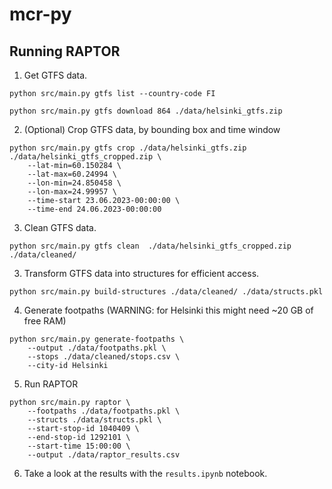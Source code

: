 # mcr-py

## Running RAPTOR

1. Get GTFS data.

```
python src/main.py gtfs list --country-code FI
```

```
python src/main.py gtfs download 864 ./data/helsinki_gtfs.zip
```

2. (Optional) Crop GTFS data, by bounding box and time window

```
python src/main.py gtfs crop ./data/helsinki_gtfs.zip ./data/helsinki_gtfs_cropped.zip \
    --lat-min=60.150284 \
    --lat-max=60.24994 \
    --lon-min=24.850458 \
    --lon-max=24.99957 \
    --time-start 23.06.2023-00:00:00 \
    --time-end 24.06.2023-00:00:00
```

3. Clean GTFS data.

```
python src/main.py gtfs clean  ./data/helsinki_gtfs_cropped.zip ./data/cleaned/
```

3. Transform GTFS data into structures for efficient access.

```
python src/main.py build-structures ./data/cleaned/ ./data/structs.pkl
```

4. Generate footpaths (WARNING: for Helsinki this might need ~20 GB of free RAM)

```
python src/main.py generate-footpaths \
    --output ./data/footpaths.pkl \
    --stops ./data/cleaned/stops.csv \
    --city-id Helsinki
```

5. Run RAPTOR

```
python src/main.py raptor \
    --footpaths ./data/footpaths.pkl \
    --structs ./data/structs.pkl \
    --start-stop-id 1040409 \
    --end-stop-id 1292101 \
    --start-time 15:00:00 \
    --output ./data/raptor_results.csv
```

6. Take a look at the results with the `results.ipynb` notebook.
